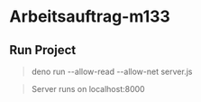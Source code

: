 # Arbeitsauftrag-m133

## Run Project
> deno run --allow-read --allow-net server.js 

> Server runs on localhost:8000